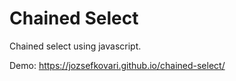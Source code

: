 # Chained Select

Chained select using javascript.

Demo: https://jozsefkovari.github.io/chained-select/ 

